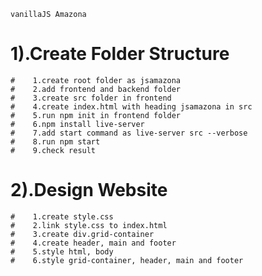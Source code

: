     vanillaJS Amazona

# 1).Create Folder Structure
    #    1.create root folder as jsamazona
    #    2.add frontend and backend folder
    #    3.create src folder in frontend
    #    4.create index.html with heading jsamazona in src
    #    5.run npm init in frontend folder
    #    6.npm install live-server
    #    7.add start command as live-server src --verbose
    #    8.run npm start
    #    9.check result

# 2).Design Website
    #    1.create style.css
    #    2.link style.css to index.html
    #    3.create div.grid-container
    #    4.create header, main and footer
    #    5.style html, body
    #    6.style grid-container, header, main and footer
